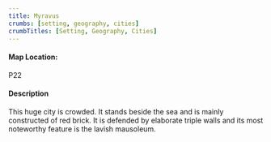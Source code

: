 ```yaml
---
title: Myravus
crumbs: [setting, geography, cities]
crumbTitles: [Setting, Geography, Cities]
---
```


<h4>Map Location:</h4>
P22
<h4>Description</h4>
This huge city is crowded. It stands beside the sea and is mainly constructed of red brick. It is defended by elaborate triple walls and its most noteworthy feature is the lavish mausoleum.
